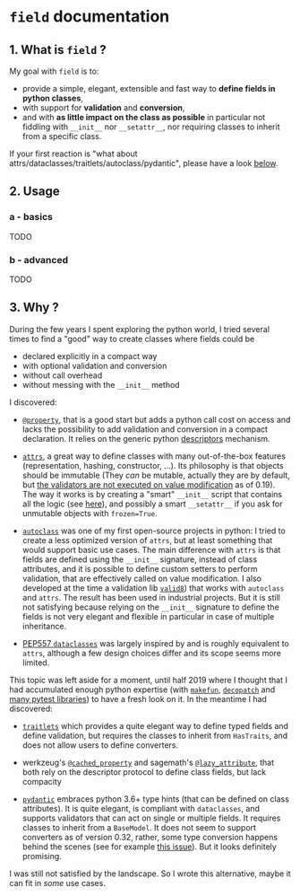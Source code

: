 # `field` documentation

## 1. What is `field` ?

My goal with `field` is to:

 - provide a simple, elegant, extensible and fast way to **define fields in python classes**, 
 - with support for **validation** and **conversion**, 
 - and with **as little impact on the class as possible** in particular not fiddling with `__init__` nor `__setattr__`, nor requiring classes to inherit from a specific class.

If your first reaction is "what about attrs/dataclasses/traitlets/autoclass/pydantic", please have a look [below](#3-why).

## 2. Usage

### a - basics

TODO

### b - advanced

TODO

## 3. Why ?

During the few years I spent exploring the python world, I tried several times to find a "good" way to create classes where fields could be 

 - declared explicitly in a compact way
 - with optional validation and conversion
 - without call overhead
 - without messing with the `__init__` method

I discovered:
 
 - [`@property`](https://docs.python.org/3/library/functions.html#property), that is a good start but adds a python call cost on access and lacks the possibility to add validation and conversion in a compact declaration. It relies on the generic python [descriptors](https://docs.python.org/3/howto/descriptor.html) mechanism.
 
 - [`attrs`](http://www.attrs.org/), a great way to define classes with many out-of-the-box features (representation, hashing, constructor, ...). Its philosophy is that objects should be immutable (They *can* be mutable, actually they are by default, but [the validators are not executed on value modification](https://github.com/python-attrs/attrs/issues/160#issuecomment-284726744) as of 0.19). The way it works is by creating a "smart"  `__init__` script that contains all the logic (see [here](https://github.com/python-attrs/attrs/blob/22b8cb1c4cdb155dea0ca01648f94804b7b3fbfc/src/attr/_make.py#L1392)), and possibly a smart `__setattr__` if you ask for unmutable objects with `frozen=True`.

 - [`autoclass`](https://smarie.github.io/python-autoclass/) was one of my first open-source projects in python: I tried to create a less optimized version of `attrs`, but at least something that would support basic use cases. The main difference with `attrs` is that fields are defined using the `__init__` signature, instead of class attributes, and it is possible to define custom setters to perform validation, that are effectively called on value modification. I also developed at the time a validation lib [`valid8`](https://smarie.github.io/python-valid8/)) that works with `autoclass` and `attrs`. The result has been used in industrial projects. But it is still not satisfying because relying on the `__init__` signature to define the fields is not very elegant and flexible in particular in case of multiple inheritance.
 
 - [PEP557 `dataclasses`](https://docs.python.org/3/library/dataclasses.html) was largely inspired by and is roughly equivalent to `attrs`, although a few design choices differ and its scope seems more limited.
 
This topic was left aside for a moment, until half 2019 where I thought that I had accumulated enough python expertise (with [`makefun`](https://smarie.github.io/python-makefun/), [`decopatch`](https://smarie.github.io/python-decopatch/) and [many pytest libraries](https://github.com/smarie/ALL_OF_THE_ABOVE#python)) to have a fresh look on it. In the meantime I had discovered:

 - [`traitlets`](https://traitlets.readthedocs.io/en/stable/) which provides a quite elegant way to define typed fields and define validation, but requires the classes to inherit from `HasTraits`, and does not allow users to define converters.
 
  - werkzeug's [`@cached_property`](https://werkzeug.palletsprojects.com/en/0.15.x/utils/#werkzeug.utils.cached_property) and sagemath's [`@lazy_attribute`](http://doc.sagemath.org/html/en/reference/misc/sage/misc/lazy_attribute.html), that both rely on the descriptor protocol to define class fields, but lack compacity
 
 - [`pydantic`](https://pydantic-docs.helpmanual.io/) embraces python 3.6+ type hints (that can be defined on class attributes). It is quite elegant, is compliant with `dataclasses`, and supports validators that can act on single or multiple fields. It requires classes to inherit from a `BaseModel`. It does not seem to support converters as of version 0.32, rather, some type conversion happens behind the scenes (see for example [this issue](https://github.com/samuelcolvin/pydantic/issues/453)). But it looks definitely promising.
 
I was still not satisfied by the landscape. So I wrote this alternative, maybe it can fit in *some* use cases.
